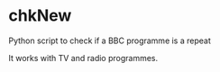 # chkNew
Python script to check if a BBC programme is a repeat

It works with TV and radio programmes.
